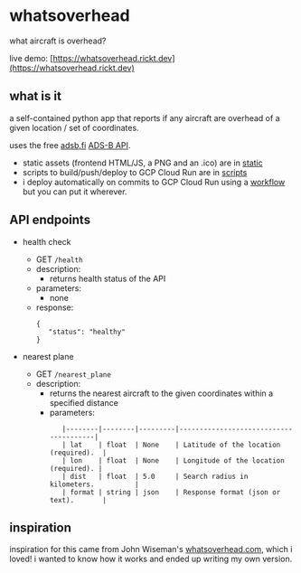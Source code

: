 # whatsoverhead
what aircraft is overhead?

live demo: [https://whatsoverhead.rickt.dev](https://whatsoverhead.rickt.dev)

## what is it

a self-contained python app that reports if any aircraft are overhead of a given location / set of coordinates. 

uses the free [adsb.fi](https://adsb.fi) [ADS-B API](https://github.com/adsbfi/opendata/blob/main/README.md). 

* static assets (frontend HTML/JS, a PNG and an .ico) are in [static](https://github.com/rickt/whatsoverhead/tree/main/static)
* scripts to build/push/deploy to GCP Cloud Run are in [scripts](https://github.com/rickt/whatsoverhead/tree/main/static)
* i deploy automatically on commits to GCP Cloud Run using a [workflow ](https://github.com/rickt/whatsoverhead/tree/main/.github/workflors)but you can put it wherever. 

## API endpoints
* health check
  * GET `/health`
  * description:
    * returns health status of the API
  * parameters:
    * none
  * response:
    ```
    {
       "status": "healthy"
    }
    ```

* nearest plane
  * GET `/nearest_plane`
  * description:
    * returns the nearest aircraft to the given coordinates within a specified distance
     * parameters:
       ```| Name   | Type   | Default | Description                           |
          |--------|--------|---------|---------------------------------------|
          | lat    | float  | None    | Latitude of the location (required).  |
          | lon    | float  | None    | Longitude of the location (required). |
          | dist   | float  | 5.0     | Search radius in kilometers.          |
          | format | string | json    | Response format (json or text).       |
       ```

## inspiration
inspiration for this came from John Wiseman's [whatsoverhead.com](https://whatsoverhead.com), which i loved! i wanted to know how it works and ended up writing my own version. 

